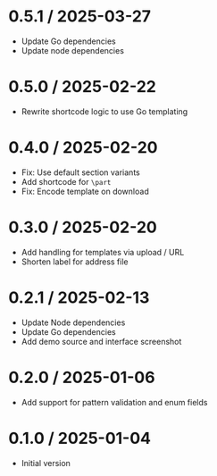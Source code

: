 # 0.5.1 / 2025-03-27

  * Update Go dependencies
  * Update node dependencies

# 0.5.0 / 2025-02-22

  * Rewrite shortcode logic to use Go templating

# 0.4.0 / 2025-02-20

  * Fix: Use default section variants
  * Add shortcode for `\part`
  * Fix: Encode template on download

# 0.3.0 / 2025-02-20

  * Add handling for templates via upload / URL
  * Shorten label for address file

# 0.2.1 / 2025-02-13

  * Update Node dependencies
  * Update Go dependencies
  * Add demo source and interface screenshot

# 0.2.0 / 2025-01-06

  * Add support for pattern validation and enum fields

# 0.1.0 / 2025-01-04

  * Initial version
